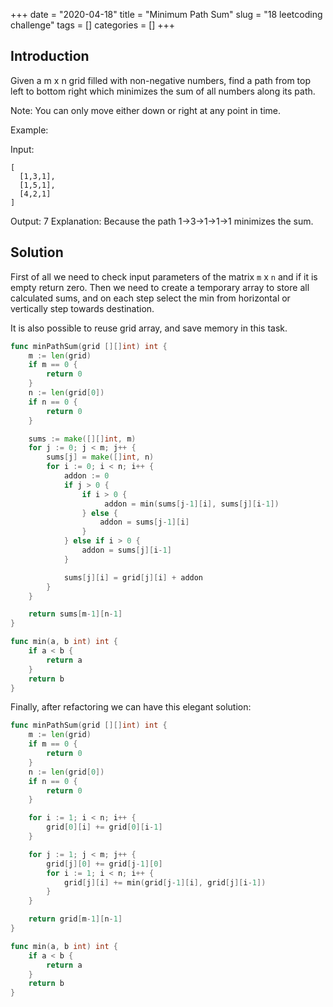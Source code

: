 +++
date = "2020-04-18"
title = "Minimum Path Sum"
slug = "18 leetcoding challenge"
tags = []
categories = []
+++

## Introduction

Given a m x n grid filled with non-negative numbers, find a path from top left to bottom right which minimizes the sum of all numbers along its path.

Note: You can only move either down or right at any point in time.

Example:

Input:
```
[
  [1,3,1],
  [1,5,1],
  [4,2,1]
]
```
Output: 7
Explanation: Because the path 1→3→1→1→1 minimizes the sum.

## Solution

First of all we need to check input parameters of the matrix `m` x `n` and if it is empty return zero.
Then we need to create a temporary array to store all calculated sums, and on each step select the min from
horizontal or vertically step towards destination.

It is also possible to reuse grid array, and save memory in this task.

``` go
func minPathSum(grid [][]int) int {
    m := len(grid)
    if m == 0 {
        return 0
    }
    n := len(grid[0])
    if n == 0 {
        return 0
    }

    sums := make([][]int, m)
    for j := 0; j < m; j++ {
        sums[j] = make([]int, n)
        for i := 0; i < n; i++ {
            addon := 0
            if j > 0 {
                if i > 0 {
                     addon = min(sums[j-1][i], sums[j][i-1])
                } else {
                    addon = sums[j-1][i]
                }
            } else if i > 0 {
                addon = sums[j][i-1]
            }

            sums[j][i] = grid[j][i] + addon   
        }
    }

    return sums[m-1][n-1]
}

func min(a, b int) int {
    if a < b {
        return a
    }
    return b
}
```

Finally, after refactoring we can have this elegant solution:

``` go
func minPathSum(grid [][]int) int {
    m := len(grid)
    if m == 0 {
        return 0
    }
    n := len(grid[0])
    if n == 0 {
        return 0
    }

    for i := 1; i < n; i++ {
        grid[0][i] += grid[0][i-1]
    }

    for j := 1; j < m; j++ {
        grid[j][0] += grid[j-1][0]
        for i := 1; i < n; i++ {
            grid[j][i] += min(grid[j-1][i], grid[j][i-1])
        }
    }

    return grid[m-1][n-1]
}

func min(a, b int) int {
    if a < b {
        return a
    }
    return b
}
```
